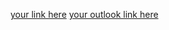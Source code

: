 [your link here](https://codesandbox.io/p/github/khushikarhana/devtown-projects/main?file=/index.html:1,1&workspaceId=8ffb4014-9f94-4448-b314-ab43e5e9d9ba)
[your outlook link here](file:///C:/Users/KHUSHI/OneDrive/index.html)
